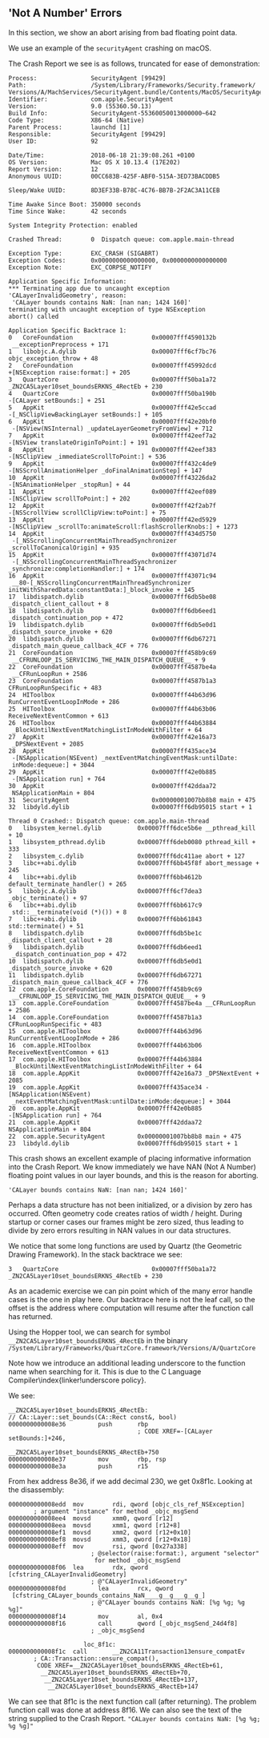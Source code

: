 ## 'Not A Number' Errors

In this section, we show an abort arising from bad floating point data.

We use an example of the `securityAgent` crashing on macOS.

The Crash Report we see is as follows, truncated for ease of demonstration:

```
Process:               SecurityAgent [99429]
Path:                  /System/Library/Frameworks/Security.framework/
Versions/A/MachServices/SecurityAgent.bundle/Contents/MacOS/SecurityAgent
Identifier:            com.apple.SecurityAgent
Version:               9.0 (55360.50.13)
Build Info:            SecurityAgent-55360050013000000~642
Code Type:             X86-64 (Native)
Parent Process:        launchd [1]
Responsible:           SecurityAgent [99429]
User ID:               92

Date/Time:             2018-06-18 21:39:08.261 +0100
OS Version:            Mac OS X 10.13.4 (17E202)
Report Version:        12
Anonymous UUID:        00CC683B-425F-ABF0-515A-3ED73BACDDB5

Sleep/Wake UUID:       8D3EF33B-B78C-4C76-BB7B-2F2AC3A11CEB

Time Awake Since Boot: 350000 seconds
Time Since Wake:       42 seconds

System Integrity Protection: enabled

Crashed Thread:        0  Dispatch queue: com.apple.main-thread

Exception Type:        EXC_CRASH (SIGABRT)
Exception Codes:       0x0000000000000000, 0x0000000000000000
Exception Note:        EXC_CORPSE_NOTIFY

Application Specific Information:
*** Terminating app due to uncaught exception
'CALayerInvalidGeometry', reason:
 'CALayer bounds contains NaN: [nan nan; 1424 160]'
terminating with uncaught exception of type NSException
abort() called

Application Specific Backtrace 1:
0   CoreFoundation                      0x00007fff4590132b
 __exceptionPreprocess + 171
1   libobjc.A.dylib                     0x00007fff6cf7bc76
objc_exception_throw + 48
2   CoreFoundation                      0x00007fff45992dcd
+[NSException raise:format:] + 205
3   QuartzCore                          0x00007fff50ba1a72
_ZN2CA5Layer10set_boundsERKNS_4RectEb + 230
4   QuartzCore                          0x00007fff50ba190b
-[CALayer setBounds:] + 251
5   AppKit                              0x00007fff42e5ccad
-[_NSClipViewBackingLayer setBounds:] + 105
6   AppKit                              0x00007fff42e20bf0
 -[NSView(NSInternal) _updateLayerGeometryFromView] + 712
7   AppKit                              0x00007fff42eef7a2
-[NSView translateOriginToPoint:] + 191
8   AppKit                              0x00007fff42eef383
-[NSClipView _immediateScrollToPoint:] + 536
9   AppKit                              0x00007fff432c4de9
-[NSScrollAnimationHelper _doFinalAnimationStep] + 147
10  AppKit                              0x00007fff43226da2
-[NSAnimationHelper _stopRun] + 44
11  AppKit                              0x00007fff42eef089
-[NSClipView scrollToPoint:] + 202
12  AppKit                              0x00007fff42f2ab7f
-[NSScrollView scrollClipView:toPoint:] + 75
13  AppKit                              0x00007fff42ed5929
-[NSClipView _scrollTo:animateScroll:flashScrollerKnobs:] + 1273
14  AppKit                              0x00007fff434d5750
 -[_NSScrollingConcurrentMainThreadSynchronizer
_scrollToCanonicalOrigin] + 935
15  AppKit                              0x00007fff43071d74
 -[_NSScrollingConcurrentMainThreadSynchronizer
_synchronize:completionHandler:] + 174
16  AppKit                              0x00007fff43071c94
 __80-[_NSScrollingConcurrentMainThreadSynchronizer
initWithSharedData:constantData:]_block_invoke + 145
17  libdispatch.dylib                   0x00007fff6db5be08
_dispatch_client_callout + 8
18  libdispatch.dylib                   0x00007fff6db6eed1
_dispatch_continuation_pop + 472
19  libdispatch.dylib                   0x00007fff6db5e0d1
_dispatch_source_invoke + 620
20  libdispatch.dylib                   0x00007fff6db67271
_dispatch_main_queue_callback_4CF + 776
21  CoreFoundation                      0x00007fff458b9c69
 __CFRUNLOOP_IS_SERVICING_THE_MAIN_DISPATCH_QUEUE__ + 9
22  CoreFoundation                      0x00007fff4587be4a
 __CFRunLoopRun + 2586
23  CoreFoundation                      0x00007fff4587b1a3
CFRunLoopRunSpecific + 483
24  HIToolbox                           0x00007fff44b63d96
RunCurrentEventLoopInMode + 286
25  HIToolbox                           0x00007fff44b63b06
ReceiveNextEventCommon + 613
26  HIToolbox                           0x00007fff44b63884
 _BlockUntilNextEventMatchingListInModeWithFilter + 64
27  AppKit                              0x00007fff42e16a73
 _DPSNextEvent + 2085
28  AppKit                              0x00007fff435ace34
 -[NSApplication(NSEvent) _nextEventMatchingEventMask:untilDate:
 inMode:dequeue:] + 3044
29  AppKit                              0x00007fff42e0b885
 -[NSApplication run] + 764
30  AppKit                              0x00007fff42ddaa72
 NSApplicationMain + 804
31  SecurityAgent                       0x00000001007bb8b8 main + 475
32  libdyld.dylib                       0x00007fff6db95015 start + 1

Thread 0 Crashed:: Dispatch queue: com.apple.main-thread
0   libsystem_kernel.dylib        	0x00007fff6dce5b6e __pthread_kill + 10
1   libsystem_pthread.dylib       	0x00007fff6deb0080 pthread_kill + 333
2   libsystem_c.dylib             	0x00007fff6dc411ae abort + 127
3   libc++abi.dylib               	0x00007fff6bb45f8f abort_message + 245
4   libc++abi.dylib               	0x00007fff6bb4612b
default_terminate_handler() + 265
5   libobjc.A.dylib               	0x00007fff6cf7dea3 _objc_terminate() + 97
6   libc++abi.dylib               	0x00007fff6bb617c9
 std::__terminate(void (*)()) + 8
7   libc++abi.dylib               	0x00007fff6bb61843 std::terminate() + 51
8   libdispatch.dylib             	0x00007fff6db5be1c
_dispatch_client_callout + 28
9   libdispatch.dylib             	0x00007fff6db6eed1
 _dispatch_continuation_pop + 472
10  libdispatch.dylib             	0x00007fff6db5e0d1
_dispatch_source_invoke + 620
11  libdispatch.dylib             	0x00007fff6db67271
_dispatch_main_queue_callback_4CF + 776
12  com.apple.CoreFoundation      	0x00007fff458b9c69
 __CFRUNLOOP_IS_SERVICING_THE_MAIN_DISPATCH_QUEUE__ + 9
13  com.apple.CoreFoundation      	0x00007fff4587be4a __CFRunLoopRun + 2586
14  com.apple.CoreFoundation      	0x00007fff4587b1a3
CFRunLoopRunSpecific + 483
15  com.apple.HIToolbox           	0x00007fff44b63d96
RunCurrentEventLoopInMode + 286
16  com.apple.HIToolbox           	0x00007fff44b63b06
ReceiveNextEventCommon + 613
17  com.apple.HIToolbox           	0x00007fff44b63884
 _BlockUntilNextEventMatchingListInModeWithFilter + 64
18  com.apple.AppKit              	0x00007fff42e16a73 _DPSNextEvent + 2085
19  com.apple.AppKit              	0x00007fff435ace34 -[NSApplication(NSEvent)
 _nextEventMatchingEventMask:untilDate:inMode:dequeue:] + 3044
20  com.apple.AppKit              	0x00007fff42e0b885
-[NSApplication run] + 764
21  com.apple.AppKit              	0x00007fff42ddaa72 NSApplicationMain + 804
22  com.apple.SecurityAgent       	0x00000001007bb8b8 main + 475
23  libdyld.dylib                 	0x00007fff6db95015 start + 1
```

This crash shows an excellent example of placing informative information into the Crash Report.  We know immediately we have NAN (Not A Number) floating point values in our layer bounds, and this is the reason for aborting.  

```
'CALayer bounds contains NaN: [nan nan; 1424 160]'
```

Perhaps a data structure has not been initialized, or a division by zero has occurred.  Often geometry code creates ratios of width / height.  During startup or corner cases our frames might be zero sized, thus leading to divide by zero errors resulting in NAN values in our data structures.

We notice that some long functions are used by Quartz (the Geometric Drawing Framework).  In the stack backtrace we see:

```
3   QuartzCore                          0x00007fff50ba1a72
_ZN2CA5Layer10set_boundsERKNS_4RectEb + 230
```

As an academic exercise we can pin point which of the many error handle cases is the one in play here.  Our backtrace here is not the leaf call, so the offset is the address where computation will resume after the function call has returned.

Using the Hopper tool, we can search for symbol `__ZN2CA5Layer10set_boundsERKNS_4RectEb`
in the binary `/System/Library/Frameworks/QuartzCore.framework/Versions/A/QuartzCore`

Note how we introduce an additional leading underscore to the function name when searching for it.  This is due to the C Language Compiler\index{linker!underscore policy}.

We see:
```
__ZN2CA5Layer10set_boundsERKNS_4RectEb:        
// CA::Layer::set_bounds(CA::Rect const&, bool)
0000000000008e36         push       rbp
                                    ; CODE XREF=-[CALayer setBounds:]+246,
                                    __ZN2CA5Layer10set_boundsERKNS_4RectEb+750
0000000000008e37         mov        rbp, rsp
0000000000008e3a         push       r15
```

From hex address 8e36, if we add decimal 230, we get 0x8f1c.  Looking at the disassembly:

```
0000000000008edd  mov        rdi, qword [objc_cls_ref_NSException]
       ; argument "instance" for method _objc_msgSend
0000000000008ee4  movsd      xmm0, qword [r12]
0000000000008eea  movsd      xmm1, qword [r12+8]
0000000000008ef1  movsd      xmm2, qword [r12+0x10]
0000000000008ef8  movsd      xmm3, qword [r12+0x18]
0000000000008eff  mov        rsi, qword [0x27a338]
                       ; @selector(raise:format:), argument "selector"
                        for method _objc_msgSend
0000000000008f06  lea        rdx, qword [cfstring_CALayerInvalidGeometry]
                       ; @"CALayerInvalidGeometry"
0000000000008f0d         lea        rcx, qword
 [cfstring_CALayer_bounds_contains_NaN____g__g___g__g_]
                       ; @"CALayer bounds contains NaN: [%g %g; %g %g]"
0000000000008f14         mov        al, 0x4
0000000000008f16         call       qword [_objc_msgSend_24d4f8]
                       ; _objc_msgSend

                     loc_8f1c:
0000000000008f1c  call       __ZN2CA11Transaction13ensure_compatEv
       ; CA::Transaction::ensure_compat(),
        CODE XREF=__ZN2CA5Layer10set_boundsERKNS_4RectEb+61,
         __ZN2CA5Layer10set_boundsERKNS_4RectEb+70,
          __ZN2CA5Layer10set_boundsERKNS_4RectEb+137,
           __ZN2CA5Layer10set_boundsERKNS_4RectEb+147
```

We can see that 8f1c is the next function call (after returning).  The problem function call was done at address 8f16.  We can also see the text of the string supplied to the Crash Report.
`"CALayer bounds contains NaN: [%g %g; %g %g]"`
